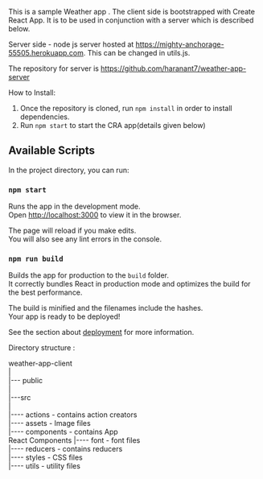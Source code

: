 This is a sample Weather app . The client side is bootstrapped with Create React App. It is to be used in conjunction with a server which is described below.

Server side - node js server hosted at https://mighty-anchorage-55505.herokuapp.com. This can be changed in utils.js.

The repository for server is https://github.com/haranant7/weather-app-server

How to Install:
1. Once the repository is cloned, run `npm install` in order to install dependencies.
2. Run `npm start` to start the CRA app(details given below)

## Available Scripts

In the project directory, you can run:

### `npm start`

Runs the app in the development mode.<br>
Open [http://localhost:3000](http://localhost:3000) to view it in the browser.

The page will reload if you make edits.<br>
You will also see any lint errors in the console.

### `npm run build`

Builds the app for production to the `build` folder.<br>
It correctly bundles React in production mode and optimizes the build for the best performance.

The build is minified and the filenames include the hashes.<br>
Your app is ready to be deployed!

See the section about [deployment](https://facebook.github.io/create-react-app/docs/deployment) for more information.

Directory structure :

weather-app-client<br>
|<br>
|--- public<br>
|<br>
|---src<br>
    |<br>
    |---- actions - contains action creators<br>
    |---- assets  - Image files<br>
    |---- components  - contains App<br> React Components
    |---- font   - font files <br>
    |---- reducers  - contains reducers<br>
    |---- styles    - CSS files<br>
    |---- utils  - utility files<br>
